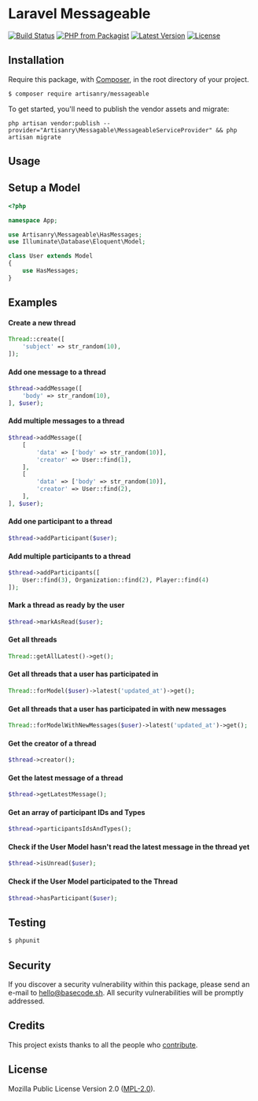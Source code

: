 # Laravel Messageable

[![Build Status](https://img.shields.io/travis/artisanry/Messageable/master.svg?style=flat-square)](https://travis-ci.org/artisanry/Messageable)
[![PHP from Packagist](https://img.shields.io/packagist/php-v/artisanry/messageable.svg?style=flat-square)]()
[![Latest Version](https://img.shields.io/github/release/artisanry/Messageable.svg?style=flat-square)](https://github.com/artisanry/Messageable/releases)
[![License](https://img.shields.io/packagist/l/artisanry/Messageable.svg?style=flat-square)](https://packagist.org/packages/artisanry/Messageable)

## Installation

Require this package, with [Composer](https://getcomposer.org/), in the root directory of your project.

``` bash
$ composer require artisanry/messageable
```

To get started, you'll need to publish the vendor assets and migrate:

```
php artisan vendor:publish --provider="Artisanry\Messagable\MessageableServiceProvider" && php artisan migrate
```

## Usage

## Setup a Model

``` php
<?php

namespace App;

use Artisanry\Messageable\HasMessages;
use Illuminate\Database\Eloquent\Model;

class User extends Model
{
    use HasMessages;
}
```

## Examples

#### Create a new thread
``` php
Thread::create([
    'subject' => str_random(10),
]);
```

#### Add one message to a thread
``` php
$thread->addMessage([
    'body' => str_random(10),
], $user);
```

#### Add multiple messages to a thread
``` php
$thread->addMessage([
    [
        'data' => ['body' => str_random(10)],
        'creator' => User::find(1),
    ],
    [
        'data' => ['body' => str_random(10)],
        'creator' => User::find(2),
    ],
], $user);
```

#### Add one participant to a thread
``` php
$thread->addParticipant($user);
```

#### Add multiple participants to a thread
``` php
$thread->addParticipants([
    User::find(3), Organization::find(2), Player::find(4)
]);
```

#### Mark a thread as ready by the user
``` php
$thread->markAsRead($user);
```

#### Get all threads
``` php
Thread::getAllLatest()->get();
```

#### Get all threads that a user has participated in
``` php
Thread::forModel($user)->latest('updated_at')->get();
```

#### Get all threads that a user has participated in with new messages
``` php
Thread::forModelWithNewMessages($user)->latest('updated_at')->get();
```

#### Get the creator of a thread
``` php
$thread->creator();
```

#### Get the latest message of a thread
``` php
$thread->getLatestMessage();
```

#### Get an array of participant IDs and Types
``` php
$thread->participantsIdsAndTypes();
```

#### Check if the User Model hasn't read the latest message in the thread yet
``` php
$thread->isUnread($user);
```

#### Check if the User Model participated to the Thread
``` php
$thread->hasParticipant($user);
```

## Testing

``` bash
$ phpunit
```

## Security

If you discover a security vulnerability within this package, please send an e-mail to hello@basecode.sh. All security vulnerabilities will be promptly addressed.

## Credits

This project exists thanks to all the people who [contribute](../../contributors).

## License

Mozilla Public License Version 2.0 ([MPL-2.0](./LICENSE)).
